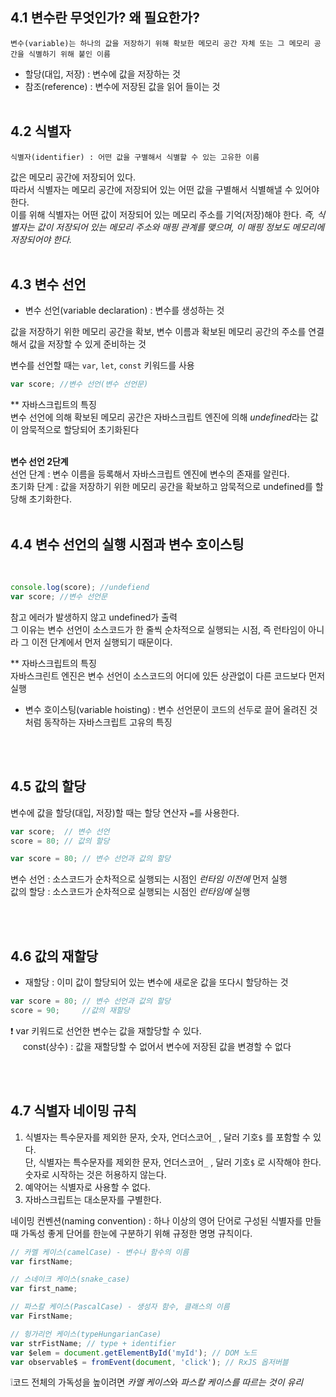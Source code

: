 ## 4.1 변수란 무엇인가? 왜 필요한가?
```
변수(variable)는 하나의 값을 저장하기 위해 확보한 메모리 공간 자체 또는 그 메모리 공간을 식별하기 위해 붙인 이름
```

- 할당(대입, 저장) : 변수에 값을 저장하는 것
- 참조(reference) : 변수에 저장된 값을 읽어 들이는 것
<br><br>

## 4.2 식별자

```
식별자(identifier) : 어떤 값을 구별해서 식별할 수 있는 고유한 이름
```
  

값은 메모리 공간에 저장되어 있다.  
따라서 식별자는 메모리 공간에 저장되어 있는 어떤 값을 구별해서 식별해낼 수 있어야 한다.  
이를 위해 식별자는 어떤 값이 저장되어 있는 메모리 주소를 기억(저장)해야 한다.
*즉, 식별자는 값이 저장되어 있는 메모리 주소와 매핑 관계를 맺으며, 이 매핑 정보도 메모리에 저장되어야 한다.*
<br>
<br>

## 4.3 변수 선언
- 변수 선언(variable declaration) : 변수를 생성하는 것

값을 저장하기 위한 메모리 공간을 확보, 변수 이름과 확보된 메모리 공간의 주소를 연결해서 값을 저장할 수 있게 준비하는 것

변수를 선언할 때는 `var`, `let`, `const` 키워드를 사용

```javascript
var score; //변수 선언(변수 선언문)
```

** 자바스크립트의 특징 <br>
변수 선언에 의해 확보된 메모리 공간은 자바스크립트 엔진에 의해 *undefined*라는 값이 암묵적으로 할당되어 초기화된다
<br><br>

**변수 선언 2단계**   
  선언 단계 : 변수 이름을 등록해서 자바스크립트 엔진에 변수의 존재를 알린다.  
  초기화 단계 : 값을 저장하기 위한 메모리 공간을 확보하고 암묵적으로 undefined를 할당해 초기화한다.
<br><br>

## 4.4 변수 선언의 실행 시점과 변수 호이스팅
<br>


```javascript
console.log(score); //undefiend
var score; //변수 선언문
```

참고 에러가 발생하지 않고 undefined가 출력  
그 이유는 변수 선언이 소스코드가 한 줄씩 순차적으로 실행되는 시점, 즉 런타임이 아니라 그 이전 단계에서 먼저 실행되기 때문이다.

** 자바스크립트의 특징  
자바스크린트 엔진은 변수 선언이 소스코드의 어디에 있든 상관없이 다른 코드보다 먼저 실행  

- 변수 호이스팅(variable hoisting) : 변수 선언문이 코드의 선두로 끌어 올려진 것처럼 동작하는 자바스크립트 고유의 특징

<br><br>

## 4.5 값의 할당

변수에 값을 할당(대입, 저장)할 때는 할당 연산자 `=`를 사용한다.

```javascript
var score;  // 변수 선언
score = 80; // 값의 할당
```
```javascript
var score = 80; // 변수 선언과 값의 할당
```

변수 선언 : 소스코드가 순차적으로 실행되는 시점인 *런타임 이전에* 먼저 실행  
값의 할당 : 소스코드가 순차적으로 실행되는 시점인 *런타임에* 실행

<br><br>

## 4.6 값의 재할당

- 재할당 : 이미 값이 할당되어 있는 변수에 새로운 값을 또다시 할당하는 것

```javascript
var score = 80; // 변수 선언과 값의 할당
score = 90;     //값의 재할당
```

❗️ var 키워드로 선언한 변수는 값을 재할당할 수 있다.  
&nbsp;&nbsp;&nbsp;&nbsp;&nbsp;const(상수) : 값을 재할당할 수 없어서 변수에 저장된 값을 변경할 수 없다  

<br><br>

## 4.7 식별자 네이밍 규칙
1. 식별자는 특수문자를 제외한 문자, 숫자, 언더스코어`_` , 달러 기호`$` 를 포함할 수 있다.  
   단, 식별자는 특수문자를 제외한 문자, 언더스코어`_` , 달러 기호`$` 로 시작해야 한다. 숫자로 시작하는 것은 허용하지 않는다.
2. 예약어는 식별자로 사용할 수 없다.
3. 자바스크립트는 대소문자를 구별한다.

네이밍 컨벤션(naming convention) : 하나 이상의 영어 단어로 구성된 식별자를 만들 때 가독성 좋게 단어를 한눈에 구분하기 위해 규정한 명명 규칙이다.

```javascript
// 카멜 케이스(camelCase) - 변수나 함수의 이름
var firstName;

// 스네이크 케이스(snake_case)
var first_name;

// 파스칼 케이스(PascalCase) - 생성자 함수, 클래스의 이름
var FirstName;

// 헝가리언 케이스(typeHungarianCase)
var strFistName; // type + identifier
var $elem = document.getElementById('myId'); // DOM 노드
var observable$ = fromEvent(document, 'click'); // RxJS 옵저버블
```

❕코드 전체의 가독성을 높이려면 *카멜 케이스*와 *파스칼 케이스를 따르는 것이 유리*

<br><br>
